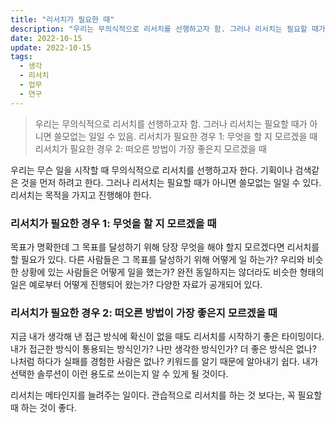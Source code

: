 ```yaml
---
title: "리서치가 필요한 때"
description: "우리는 무의식적으로 리서치를 선행하고자 함. 그러나 리서치는 필요할 때가 아니면 쓸모없는 일일 수 있음."
date: 2022-10-15
update: 2022-10-15
tags:
  - 생각
  - 리서치
  - 업무
  - 연구
---
```


> 우리는 무의식적으로 리서치를 선행하고자 함. 그러나 리서치는 필요할 때가 아니면 쓸모없는 일일 수 있음. 
> 리서치가 필요한 경우 1: 무엇을 할 지 모르겠을 때
> 리서치가 필요한 경우 2: 떠오른 방법이 가장 좋은지 모르겠을 때

우리는 무슨 일을 시작할 때 무의식적으로 리서치를 선행하고자 한다. 기획이나 검색같은 것을 먼저 하려고 한다. 그러나 리서치는 필요할 때가 아니면 쓸모없는 일일 수 있다. 리서치는 목적을 가지고 진행해야 한다.

### 리서치가 필요한 경우 1: 무엇을 할 지 모르겠을 때

목표가 명확한데 그 목표를 달성하기 위해 당장 무엇을 해야 할지 모르겠다면 리서치를 할 필요가 있다. 다른 사람들은 그 목표를 달성하기 위해 어떻게 일 하는가? 우리와 비슷한 상황에 있는 사람들은 어떻게 일을 했는가? 완전 동일하지는 않더라도 비슷한 형태의 일은 예로부터 어떻게 진행되어 왔는가?
다양한 자료가 공개되어 있다.


### 리서치가 필요한 경우 2: 떠오른 방법이 가장 좋은지 모르겠을 때

지금 내가 생각해 낸 접근 방식에 확신이 없을 때도 리서치를 시작하기 좋은 타이밍이다. 내가 접근한 방식이 통용되는 방식인가? 나만 생각한 방식인가? 더 좋은 방식은 없나? 나처럼 하다가 실패를 경험한 사람은 없나? 키워드를 알기 때문에 알아내기 쉽다.
내가 선택한 솔루션이 이런 용도로 쓰이는지 알 수 있게 될 것이다.


리서치는 메타인지를 늘려주는 일이다. 관습적으로 리서치를 하는 것 보다는, 꼭 필요할 때 하는 것이 좋다.

